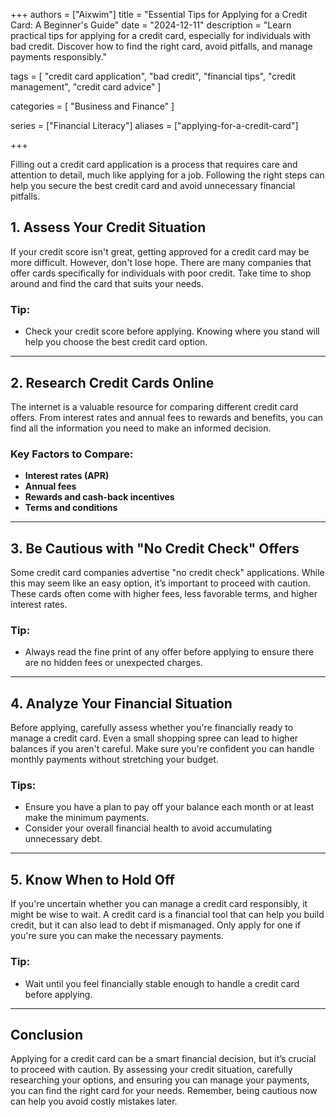 +++
authors = ["Aixwim"]
title = "Essential Tips for Applying for a Credit Card: A Beginner's Guide"
date = "2024-12-11"
description = "Learn practical tips for applying for a credit card, especially for individuals with bad credit. Discover how to find the right card, avoid pitfalls, and manage payments responsibly."

tags = [
  "credit card application",
  "bad credit",
  "financial tips",
  "credit management",
  "credit card advice"
]

categories = [
  "Business and Finance"
]

series = ["Financial Literacy"]
aliases = ["applying-for-a-credit-card"]

+++

Filling out a credit card application is a process that requires care and attention to detail, much like applying for a job. Following the right steps can help you secure the best credit card and avoid unnecessary financial pitfalls.

<!--more-->

## 1. Assess Your Credit Situation  

If your credit score isn't great, getting approved for a credit card may be more difficult. However, don't lose hope. There are many companies that offer cards specifically for individuals with poor credit. Take time to shop around and find the card that suits your needs.

### Tip:
- Check your credit score before applying. Knowing where you stand will help you choose the best credit card option.

---

## 2. Research Credit Cards Online  

The internet is a valuable resource for comparing different credit card offers. From interest rates and annual fees to rewards and benefits, you can find all the information you need to make an informed decision.

### Key Factors to Compare:
- **Interest rates (APR)**
- **Annual fees**
- **Rewards and cash-back incentives**
- **Terms and conditions**

---

## 3. Be Cautious with "No Credit Check" Offers  

Some credit card companies advertise "no credit check" applications. While this may seem like an easy option, it’s important to proceed with caution. These cards often come with higher fees, less favorable terms, and higher interest rates.

### Tip:
- Always read the fine print of any offer before applying to ensure there are no hidden fees or unexpected charges.

---

## 4. Analyze Your Financial Situation  

Before applying, carefully assess whether you're financially ready to manage a credit card. Even a small shopping spree can lead to higher balances if you aren't careful. Make sure you're confident you can handle monthly payments without stretching your budget.

### Tips:
- Ensure you have a plan to pay off your balance each month or at least make the minimum payments.
- Consider your overall financial health to avoid accumulating unnecessary debt.

---

## 5. Know When to Hold Off  

If you're uncertain whether you can manage a credit card responsibly, it might be wise to wait. A credit card is a financial tool that can help you build credit, but it can also lead to debt if mismanaged. Only apply for one if you're sure you can make the necessary payments.

### Tip:
- Wait until you feel financially stable enough to handle a credit card before applying.

---

## Conclusion  

Applying for a credit card can be a smart financial decision, but it’s crucial to proceed with caution. By assessing your credit situation, carefully researching your options, and ensuring you can manage your payments, you can find the right card for your needs. Remember, being cautious now can help you avoid costly mistakes later.

